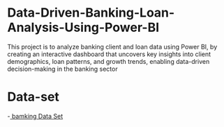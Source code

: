 # Data-Driven-Banking-Loan-Analysis-Using-Power-BI
This project is to analyze banking client and loan data using Power BI, by creating an  interactive dashboard that uncovers key insights into client demographics, loan patterns, and  growth trends, enabling data-driven decision-making in the banking sector
# Data-set
-<a href="https://github.com/dilliprasathB/Data-Driven-Banking-Loan-Analysis-Using-Power-BI/blob/main/Banking_domain.pbix"> bamking Data Set </a>
